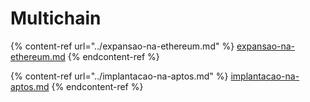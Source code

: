 # Multichain

{% content-ref url="../expansao-na-ethereum.md" %}
[expansao-na-ethereum.md](../expansao-na-ethereum.md)
{% endcontent-ref %}

{% content-ref url="../implantacao-na-aptos.md" %}
[implantacao-na-aptos.md](../implantacao-na-aptos.md)
{% endcontent-ref %}
